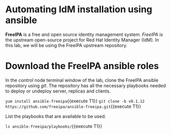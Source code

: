 # Automating IdM installation using ansible

**FreeIPA** is a free and open source identity management system. *FreeIPA* is the upstream open-source project for Red Hat Identity Manager (IdM). In this lab, 
we will be using the FreeIPA upstream repository.

# Download the FreeIPA ansible roles

In the *control* node terminal window of the lab, clone the FreeIPA ansible repository using *git*. The repository has all the necessary playbooks needed to deploy or undeploy server, replicas and clients.

`yum install ansible-freeipa`{{execute T1}}
`git clone -b v0.1.12 https://github.com/freeipa/ansible-freeipa.git`{{execute T1}}

List the playbooks that are available to be used. 

`ls ansible-freeipa/playbooks/`{{execute T1}}

